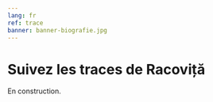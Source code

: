 ```yaml
---
lang: fr
ref: trace
banner: banner-biografie.jpg
---
```


# Suivez les traces de Racoviță

En construction.
